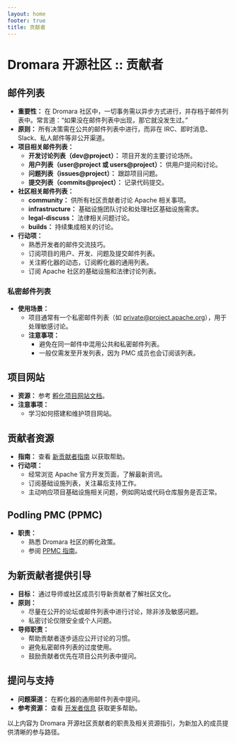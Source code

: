 ```yaml
---
layout: home
footer: true
title: 贡献者
---
```


# Dromara 开源社区 :: 贡献者

## 邮件列表

- **重要性：** 在 Dromara 社区中，一切事务需以异步方式进行，并存档于邮件列表中。常言道：“如果没在邮件列表中出现，那它就没发生过。”
- **原则：** 所有决策需在公共的邮件列表中进行，而非在 IRC、即时消息、Slack、私人邮件等非公开渠道。
- **项目相关邮件列表：**
    - **开发讨论列表（dev@project）：** 项目开发的主要讨论场所。
    - **用户列表（user@project 或 users@project）：** 供用户提问和讨论。
    - **问题列表（issues@project）：** 跟踪项目问题。
    - **提交列表（commits@project）：** 记录代码提交。
- **社区相关邮件列表：**
    - **community：** 供所有社区贡献者讨论 Apache 相关事项。
    - **infrastructure：** 基础设施团队讨论和处理社区基础设施需求。
    - **legal-discuss：** 法律相关问题讨论。
    - **builds：** 持续集成相关的讨论。
- **行动项：**
    - 熟悉开发者的邮件交流技巧。
    - 订阅项目的用户、开发、问题及提交邮件列表。
    - 关注孵化器的动态，订阅孵化器的通用列表。
    - 订阅 Apache 社区的基础设施和法律讨论列表。

### 私密邮件列表
- **使用场景：**
    - 项目通常有一个私密邮件列表（如 private@project.apache.org），用于处理敏感讨论。
    - **注意事项：**
        - 避免在同一邮件中混用公共和私密邮件列表。
        - 一般仅需发至开发列表，因为 PMC 成员也会订阅该列表。

## 项目网站

- **资源：** 参考 [孵化项目网站文档](http://www.apache.org/dev/)。
- **注意事项：**
    - 学习如何搭建和维护项目网站。

## 贡献者资源

- **指南：** 查看 [新贡献者指南](http://www.apache.org/dev/) 以获取帮助。
- **行动项：**
    - 经常浏览 Apache 官方开发页面，了解最新资讯。
    - 订阅基础设施列表，关注幕后支持工作。
    - 主动响应项目基础设施相关问题，例如网站或代码仓库服务是否正常。

## Podling PMC (PPMC)

- **职责：**
    - 熟悉 Dromara 社区的孵化政策。
    - 参阅 [PPMC 指南](http://www.apache.org/dev/)。

## 为新贡献者提供引导

- **目标：** 通过导师或社区成员引导新贡献者了解社区文化。
- **原则：**
    - 尽量在公开的论坛或邮件列表中进行讨论，除非涉及敏感问题。
    - 私密讨论仅限安全或个人问题。
- **导师职责：**
    - 帮助贡献者逐步适应公开讨论的习惯。
    - 避免私密邮件列表的过度使用。
    - 鼓励贡献者优先在项目公共列表中提问。

## 提问与支持

- **问题渠道：** 在孵化器的通用邮件列表中提问。
- **参考资源：** 查看 [开发者信息](http://www.apache.org/dev/) 获取更多帮助。

以上内容为 Dromara 开源社区贡献者的职责及相关资源指引，为新加入的成员提供清晰的参与路径。